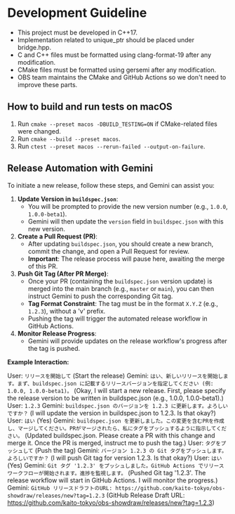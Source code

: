 # Development Guideline

- This project must be developed in C++17.
- Implementation related to unique_ptr should be placed under bridge.hpp.
- C and C++ files must be formatted using clang-format-19 after any modification.
- CMake files must be formatted using gersemi after any modification.
- OBS team maintains the CMake and GitHub Actions so we don't need to improve these parts.

## How to build and run tests on macOS

1. Run `cmake --preset macos -DBUILD_TESTING=ON` if CMake-related files were changed.
2. Run `cmake --build --preset macos`.
3. Run `ctest --preset macos --rerun-failed --output-on-failure`.


## Release Automation with Gemini

To initiate a new release, follow these steps, and Gemini can assist you:

1.  **Update Version in `buildspec.json`**:
    *   You will be prompted to provide the new version number (e.g., `1.0.0`, `1.0.0-beta1`).
    *   Gemini will then update the `version` field in `buildspec.json` with this new version.
2.  **Create a Pull Request (PR)**:
    *   After updating `buildspec.json`, you should create a new branch, commit the change, and open a Pull Request for review.
    *   **Important**: The release process will pause here, awaiting the merge of this PR.
3.  **Push Git Tag (After PR Merge)**:
    *   Once your PR (containing the `buildspec.json` version update) is merged into the main branch (e.g., `master` or `main`), you can then instruct Gemini to push the corresponding Git tag.
    *   **Tag Format Constraint**: The tag must be in the format `X.Y.Z` (e.g., `1.2.3`), without a 'v' prefix.
    *   Pushing the tag will trigger the automated release workflow in GitHub Actions.
4.  **Monitor Release Progress**:
    *   Gemini will provide updates on the release workflow's progress after the tag is pushed.

**Example Interaction:**

User: `リリースを開始して` (Start the release)
Gemini: `はい、新しいリリースを開始します。まず、buildspec.json に記載するリリースバージョンを指定してください (例: 1.0.0, 1.0.0-beta1)。` (Okay, I will start a new release. First, please specify the release version to be written in buildspec.json (e.g., 1.0.0, 1.0.0-beta1).)
User: `1.2.3`
Gemini: `buildspec.json のバージョンを 1.2.3 に更新します。よろしいですか？` (I will update the version in buildspec.json to 1.2.3. Is that okay?)
User: `はい` (Yes)
Gemini: `buildspec.json を更新しました。この変更を含むPRを作成し、マージしてください。PRがマージされたら、私にタグをプッシュするように指示してください。` (Updated buildspec.json. Please create a PR with this change and merge it. Once the PR is merged, instruct me to push the tag.)
User: `タグをプッシュして` (Push the tag)
Gemini: `バージョン 1.2.3 の Git タグをプッシュします。よろしいですか？` (I will push Git tag for version 1.2.3. Is that okay?)
User: `はい` (Yes)
Gemini: `Git タグ '1.2.3' をプッシュしました。GitHub Actions でリリースワークフローが開始されます。進捗を監視します。` (Pushed Git tag '1.2.3'. The release workflow will start in GitHub Actions. I will monitor the progress.)
Gemini: `GitHub リリースドラフトのURL: https://github.com/kaito-tokyo/obs-showdraw/releases/new?tag=1.2.3` (GitHub Release Draft URL: https://github.com/kaito-tokyo/obs-showdraw/releases/new?tag=1.2.3)
